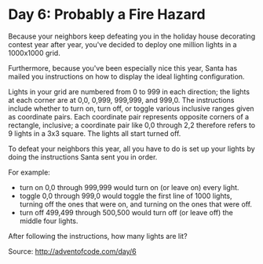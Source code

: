 Day 6: Probably a Fire Hazard
=============================

Because your neighbors keep defeating you in the holiday house decorating
contest year after year, you've decided to deploy one million lights in a
1000x1000 grid.

Furthermore, because you've been especially nice this year, Santa has mailed you
instructions on how to display the ideal lighting configuration.

Lights in your grid are numbered from 0 to 999 in each direction; the lights at
each corner are at 0,0, 0,999, 999,999, and 999,0. The instructions include
whether to turn on, turn off, or toggle various inclusive ranges given as
coordinate pairs. Each coordinate pair represents opposite corners of a
rectangle, inclusive; a coordinate pair like 0,0 through 2,2 therefore refers to
9 lights in a 3x3 square. The lights all start turned off.

To defeat your neighbors this year, all you have to do is set up your lights by
doing the instructions Santa sent you in order.

For example:
- turn on 0,0 through 999,999 would turn on (or leave on) every light.
- toggle 0,0 through 999,0 would toggle the first line of 1000 lights, turning
  off the ones that were on, and turning on the ones that were off.
- turn off 499,499 through 500,500 would turn off (or leave off) the middle four
  lights.
  
After following the instructions, how many lights are lit?

Source: http://adventofcode.com/day/6
